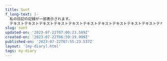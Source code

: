 ```yaml
---
title: Sunt
f_long-text: |-
  私の日記の記録が一部表示されます。
  テキストテキストテキストテキストテキストテキストテキストテキストテキストテキストテキストテキストテキストテキストテキストテキストテキストテキスト…
slug: sunt
updated-on: '2023-07-22T07:00:23.589Z'
created-on: '2023-07-22T06:59:19.999Z'
published-on: '2023-07-22T07:55:23.537Z'
layout: '[my-diary].html'
tags: my-diary
---
```



